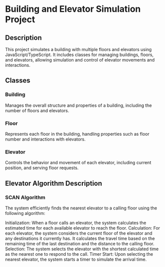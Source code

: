 # Building and Elevator Simulation Project

## Description
This project simulates a building with multiple floors and elevators using JavaScript/TypeScript. It includes classes for managing buildings, floors, and elevators, allowing simulation and control of elevator movements and interactions.

## Classes

### Building
Manages the overall structure and properties of a building, including the number of floors and elevators.

### Floor
Represents each floor in the building, handling properties such as floor number and interactions with elevators.

### Elevator
Controls the behavior and movement of each elevator, including current position, and serving floor requests.

## Elevator Algorithm Description

### SCAN Algorithm
The system efficiently finds the nearest elevator to a calling floor using the following algorithm:

Initialization: When a floor calls an elevator, the system calculates the estimated time for each available elevator to reach the floor.
Calculation: For each elevator, the system considers the current floor of the elevator and any destinations it currently has. It calculates the travel time based on the remaining time of the last destination and the distance to the calling floor.
Selection: The system selects the elevator with the shortest calculated time as the nearest one to respond to the call.
Timer Start: Upon selecting the nearest elevator, the system starts a timer to simulate the arrival time.
